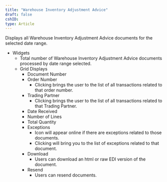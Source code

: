 ```yaml
---
title: "Warehouse Inventory Adjustment Advice"
draft: false
cshID:
type: Article
---
```



Displays all Warehouse Inventory Adjustment Advice documents for the selected date range.

-   Widgets
    -   Total number of Warehouse Inventory Adjustment Advice documents processed by date range selected.
    -   Grid Displays
        -   Document Number
        -   Order Number
            -   Clicking brings the user to the list of all transactions related to that order number.
        -   Trading Partner
            -   Clicking brings the user to the list of all transactions related to that Trading Partner.
        -   Date Received
        -   Number of Lines
        -   Total Quantity
        -   Exceptions
            -   Icon will appear online if there are exceptions related to those documents.
            -   Clicking will bring you to the list of exceptions related to that document.
        -   Download
            -   Users can download an html or raw EDI version of the document.
        -   Resend
            -   Users can resend documents.

